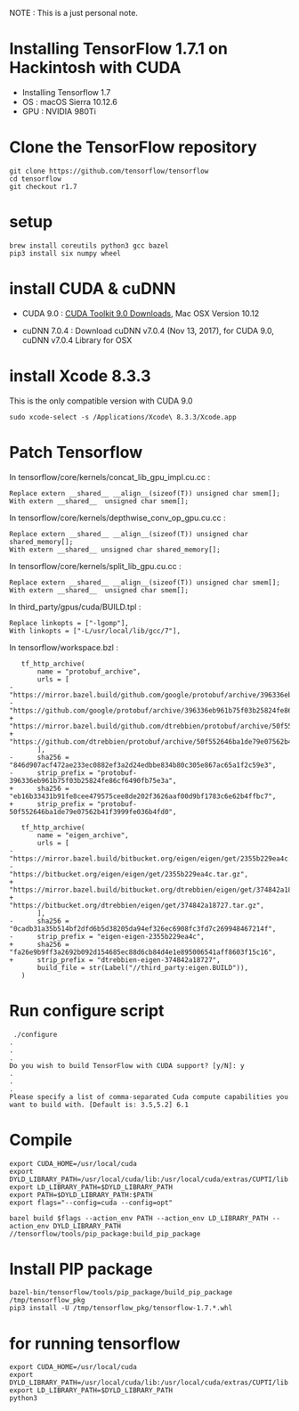 NOTE : This is a just personal note.

# Installing TensorFlow 1.7.1 on Hackintosh with CUDA
* Installing Tensorflow 1.7
* OS : macOS Sierra 10.12.6
* GPU : NVIDIA 980Ti

# Clone the TensorFlow repository
```
git clone https://github.com/tensorflow/tensorflow
cd tensorflow
git checkout r1.7
```

# setup
```
brew install coreutils python3 gcc bazel
pip3 install six numpy wheel
```

# install CUDA & cuDNN
* CUDA 9.0 : [CUDA Toolkit 9.0 Downloads](https://developer.nvidia.com/cuda-90-download-archive?target_os=MacOSX&target_arch=x86_64&target_version=1012), Mac OSX Version 10.12
 
* cuDNN 7.0.4 : Download cuDNN v7.0.4 (Nov 13, 2017), for CUDA 9.0, cuDNN v7.0.4 Library for OSX

# install Xcode 8.3.3
This is the only compatible version with CUDA 9.0
```
sudo xcode-select -s /Applications/Xcode\ 8.3.3/Xcode.app
```

# Patch Tensorflow
In tensorflow/core/kernels/concat_lib_gpu_impl.cu.cc :
```
Replace extern __shared__ __align__(sizeof(T)) unsigned char smem[];
With extern __shared__  unsigned char smem[];
```
In tensorflow/core/kernels/depthwise_conv_op_gpu.cu.cc :
```
Replace extern __shared__ __align__(sizeof(T)) unsigned char shared_memory[];
With extern __shared__ unsigned char shared_memory[];
```
In tensorflow/core/kernels/split_lib_gpu.cu.cc : 
```
Replace extern __shared__ __align__(sizeof(T)) unsigned char smem[];
With extern __shared__  unsigned char smem[];
```

In third_party/gpus/cuda/BUILD.tpl :
```
Replace linkopts = ["-lgomp"],
With linkopts = ["-L/usr/local/lib/gcc/7"],
```

In tensorflow/workspace.bzl :
```
   tf_http_archive(
       name = "protobuf_archive",
       urls = [
-          "https://mirror.bazel.build/github.com/google/protobuf/archive/396336eb961b75f03b25824fe86cf6490fb75e3a.tar.gz",
-          "https://github.com/google/protobuf/archive/396336eb961b75f03b25824fe86cf6490fb75e3a.tar.gz",
+          "https://mirror.bazel.build/github.com/dtrebbien/protobuf/archive/50f552646ba1de79e07562b41f3999fe036b4fd0.tar.gz",
+          "https://github.com/dtrebbien/protobuf/archive/50f552646ba1de79e07562b41f3999fe036b4fd0.tar.gz",
       ],
-      sha256 = "846d907acf472ae233ec0882ef3a2d24edbbe834b80c305e867ac65a1f2c59e3",
-      strip_prefix = "protobuf-396336eb961b75f03b25824fe86cf6490fb75e3a",
+      sha256 = "eb16b33431b91fe8cee479575cee8de202f3626aaf00d9bf1783c6e62b4ffbc7",
+      strip_prefix = "protobuf-50f552646ba1de79e07562b41f3999fe036b4fd0",
```
```
   tf_http_archive(
       name = "eigen_archive",
       urls = [
-          "https://mirror.bazel.build/bitbucket.org/eigen/eigen/get/2355b229ea4c.tar.gz",
-          "https://bitbucket.org/eigen/eigen/get/2355b229ea4c.tar.gz",
+          "https://mirror.bazel.build/bitbucket.org/dtrebbien/eigen/get/374842a18727.tar.gz",
+          "https://bitbucket.org/dtrebbien/eigen/get/374842a18727.tar.gz",
       ],
-      sha256 = "0cadb31a35b514bf2dfd6b5d38205da94ef326ec6908fc3fd7c269948467214f",
-      strip_prefix = "eigen-eigen-2355b229ea4c",
+      sha256 = "fa26e9b9ff3a2692b092d154685ec88d6cb84d4e1e895006541aff8603f15c16",
+      strip_prefix = "dtrebbien-eigen-374842a18727",
       build_file = str(Label("//third_party:eigen.BUILD")),
   )
```

# Run configure script
```
 ./configure
.
.
.
Do you wish to build TensorFlow with CUDA support? [y/N]: y
.
.
.
Please specify a list of comma-separated Cuda compute capabilities you want to build with. [Default is: 3.5,5.2] 6.1
```

# Compile
```
export CUDA_HOME=/usr/local/cuda
export DYLD_LIBRARY_PATH=/usr/local/cuda/lib:/usr/local/cuda/extras/CUPTI/lib
export LD_LIBRARY_PATH=$DYLD_LIBRARY_PATH
export PATH=$DYLD_LIBRARY_PATH:$PATH
export flags="--config=cuda --config=opt"

bazel build $flags --action_env PATH --action_env LD_LIBRARY_PATH --action_env DYLD_LIBRARY_PATH //tensorflow/tools/pip_package:build_pip_package
```

# Install PIP package
```
bazel-bin/tensorflow/tools/pip_package/build_pip_package /tmp/tensorflow_pkg
pip3 install -U /tmp/tensorflow_pkg/tensorflow-1.7.*.whl

```

# for running tensorflow
```
export CUDA_HOME=/usr/local/cuda
export DYLD_LIBRARY_PATH=/usr/local/cuda/lib:/usr/local/cuda/extras/CUPTI/lib
export LD_LIBRARY_PATH=$DYLD_LIBRARY_PATH
python3
```
